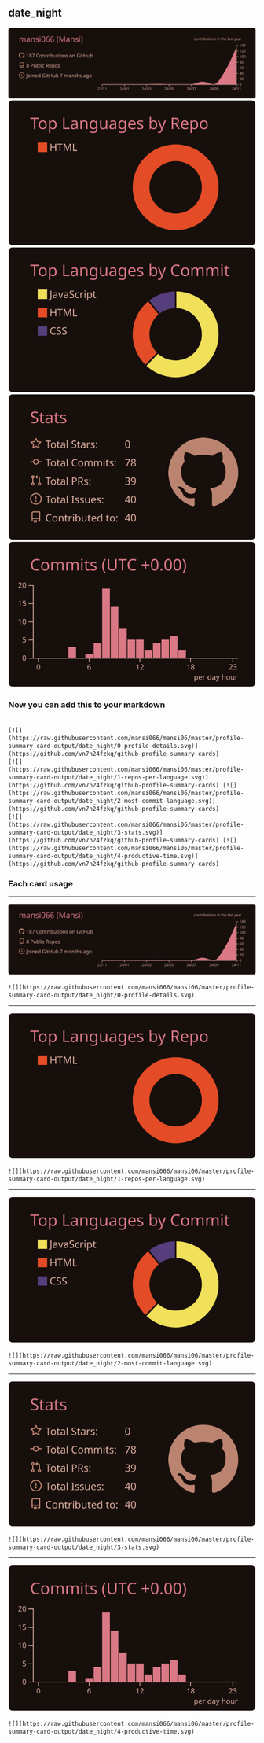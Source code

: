 ## date_night

[![](./0-profile-details.svg)](https://github.com/vn7n24fzkq/github-profile-summary-cards)
[![](./1-repos-per-language.svg)](https://github.com/vn7n24fzkq/github-profile-summary-cards) [![](./2-most-commit-language.svg)](https://github.com/vn7n24fzkq/github-profile-summary-cards)
[![](./3-stats.svg)](https://github.com/vn7n24fzkq/github-profile-summary-cards) [![](./4-productive-time.svg)](https://github.com/vn7n24fzkq/github-profile-summary-cards)
### Now you can add this to your markdown
```

[![](https://raw.githubusercontent.com/mansi066/mansi06/master/profile-summary-card-output/date_night/0-profile-details.svg)](https://github.com/vn7n24fzkq/github-profile-summary-cards)
[![](https://raw.githubusercontent.com/mansi066/mansi06/master/profile-summary-card-output/date_night/1-repos-per-language.svg)](https://github.com/vn7n24fzkq/github-profile-summary-cards) [![](https://raw.githubusercontent.com/mansi066/mansi06/master/profile-summary-card-output/date_night/2-most-commit-language.svg)](https://github.com/vn7n24fzkq/github-profile-summary-cards)
[![](https://raw.githubusercontent.com/mansi066/mansi06/master/profile-summary-card-output/date_night/3-stats.svg)](https://github.com/vn7n24fzkq/github-profile-summary-cards) [![](https://raw.githubusercontent.com/mansi066/mansi06/master/profile-summary-card-output/date_night/4-productive-time.svg)](https://github.com/vn7n24fzkq/github-profile-summary-cards)

```

### Each card usage
---

![](./0-profile-details.svg)

```
![](https://raw.githubusercontent.com/mansi066/mansi06/master/profile-summary-card-output/date_night/0-profile-details.svg)
```

    

---

![](./1-repos-per-language.svg)

```
![](https://raw.githubusercontent.com/mansi066/mansi06/master/profile-summary-card-output/date_night/1-repos-per-language.svg)
```

    

---

![](./2-most-commit-language.svg)

```
![](https://raw.githubusercontent.com/mansi066/mansi06/master/profile-summary-card-output/date_night/2-most-commit-language.svg)
```

    

---

![](./3-stats.svg)

```
![](https://raw.githubusercontent.com/mansi066/mansi06/master/profile-summary-card-output/date_night/3-stats.svg)
```

    

---

![](./4-productive-time.svg)

```
![](https://raw.githubusercontent.com/mansi066/mansi06/master/profile-summary-card-output/date_night/4-productive-time.svg)
```

    
